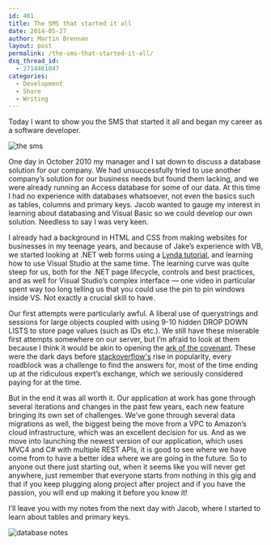 ```yaml
---
id: 461
title: The SMS that started it all
date: 2014-05-27
author: Martin Brennan
layout: post
permalink: /the-sms-that-started-it-all/
dsq_thread_id:
  - 2714461047
categories:
  - Development
  - Share
  - Writing
---
```

Today I want to show you the SMS that started it all and began my career as a software developer.

![the sms](/images/IMG_0462.jpg)

One day in October 2010 my manager and I sat down to discuss a database solution for our company. We had unsuccessfully tried to use another company’s solution for our business needs but found them lacking, and we were already running an Access database for some of our data. At this time I had no experience with databases whatsoever, not even the basics such as tables, columns and primary keys. Jacob wanted to gauge my interest in learning about databasing and Visual Basic so we could develop our own solution. Needless to say I was very keen.<!--more-->

I already had a background in HTML and CSS from making websites for businesses in my teenage years, and because of Jake’s experience with VB, we started looking at .NET web forms using a [Lynda tutorial](http://www.lynda.com/), and learning how to use Visual Studio at the same time. The learning curve was quite steep for us, both for the .NET page lifecycle, controls and best practices, and as well for Visual Studio’s complex interface — one video in particular spent way too long telling us that you could use the pin to pin windows inside VS. Not exactly a crucial skill to have.

Our first attempts were particularly awful. A liberal use of querystrings and sessions for large objects coupled with using 9-10 hidden DROP DOWN LISTS to store page values (such as IDs etc.). We still have these miserable first attempts somewhere on our server, but I’m afraid to look at them because I think it would be akin to opening the [ark of the covenant](https://www.youtube.com/watch?v=n2ZpsbGr7s8). These were the dark days before [stackoverflow's](http://stackoverflow.com/) rise in popularity, every roadblock was a challenge to find the answers for, most of the time ending up at the ridiculous expert’s exchange, which we seriously considered paying for at the time.

But in the end it was all worth it. Our application at work has gone through several iterations and changes in the past few years, each new feature bringing its own set of challenges. We’ve gone through several data migrations as well, the biggest being the move from a VPC to Amazon’s cloud infrastructure, which was an excellent decision for us. And as we move into launching the newest version of our application, which uses MVC4 and C# with multiple REST APIs, it is good to see where we have come from to have a better idea where we are going in the future. So to anyone out there just starting out, when it seems like you will never get anywhere, just remember that everyone starts from nothing in this gig and that if you keep plugging along project after project and if you have the passion, you will end up making it before you know it!

I’ll leave you with my notes from the next day with Jacob, where I started to learn about tables and primary keys.

![database notes](/images/IMG_0552.jpg)
